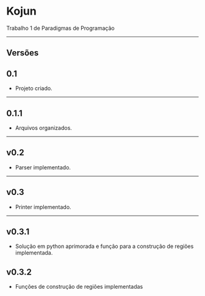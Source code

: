 # Kojun

Trabalho 1 de Paradigmas de Programação

---

## Versões

## 0.1

* Projeto criado.

---

## 0.1.1

* Arquivos organizados.

---

## v0.2

* Parser implementado.

---

## v0.3

* Printer implementado.

---

## v0.3.1

* Solução em python aprimorada e função para a construção de regiões implementada.

## v0.3.2

* Funções de construção de regiões implementadas
